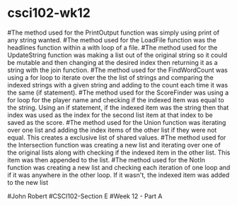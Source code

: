 # csci102-wk12

#The method used for the PrintOutput function was simply using print of any string wanted.
#The method used for the LoadFile function was the headlines function within a with loop of a file.
#The method used for the UpdateString function was making a list out of the original string so it could be mutable and then changing at the desired index then returning it as a string with the join function.
#The method used for the FindWordCount was using a for loop to iterate over the the list of strings and comparing the indexed strings with a given string and adding to the count each time it was the same (if statement).
#The method used for the ScoreFinder was using a for loop for the player name and checking if the indexed item was equal to the string. Using an if statement, if the indexed item was the string then that index was used as the index for the second list item at that index to be saved as the score.
#The method used for the Union function was iterating over one list and adding the index items of the other list if they were not equal. This creates a exclusive list of shared values.
#The method used for the Intersection function was creating a new list and iterating over one of the original lists along with checking if the indexed item in the other list. This item was then appended to the list.
#The method used for the NotIn function was creating a new list and checking each iteration of one loop and if it was anywhere in the other loop. If it wasn't, the indexed item was added to the new list

#John Robert
#CSCI102-Section E
#Week 12 - Part A